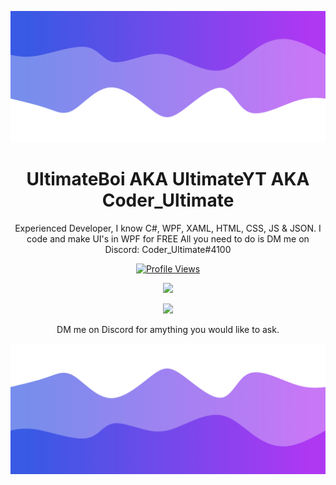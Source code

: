 ![Header](./header.png)

<h1 align="center">UltimateBoi AKA UltimateYT AKA Coder_Ultimate</h1>
<p align="center">Experienced Developer, I know C#, WPF, XAML, HTML, CSS, JS & JSON. 
I code and make UI's in WPF for FREE
All you need to do is DM me on Discord: Coder_Ultimate#4100</p>
<div></div>
<a href="https://github.com/UltimateBoi">
  <p align="center">
    <img src="https://komarev.com/ghpvc/?username=UltimateBoi" alt="Profile Views">
  </p>
</a>

<p align="center">
  <img src="https://github-readme-stats.vercel.app/api/?username=UltimateBoi&title_color=4F8CC9&text_color=ffffff&show_icons=true&bg_color=00000000&icon_color=4F8CC9" />
</p>

<p align="center">
  <a href="https://discord.com/users/853309401178832927">
  <img src="https://discord.c99.nl/widget/theme-1/853309401178832927.png" />
  </a>
  <p align="center">DM me on Discord for amything you would like to ask.</p>
</p>

![Footer](./footer.png)
